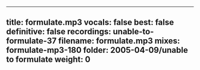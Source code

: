 
---
title: formulate.mp3
vocals: false
best: false
definitive: false
recordings: unable-to-formulate-37
filename: formulate.mp3
mixes: formulate-mp3-180
folder: 2005-04-09/unable to formulate
weight: 0
---
